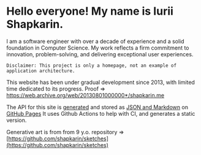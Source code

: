 # Hello everyone! My name is Iurii Shapkarin. 

I am a software engineer with over a decade of experience and a solid foundation in Computer Science. My work reflects a firm commitment to innovation, problem-solving, and delivering exceptional user experiences.

```
Disclaimer: This project is only a homepage, not an example of application architecture.
```

This website has been under gradual development since 2013, with limited time dedicated to its progress.
Proof => https://web.archive.org/web/20130801000000*/shapkarin.me

The API for this site is [generated](https://github.com/shapkarin/shapkarin.me/tree/main/src/Generate-Backend) and stored as [JSON and Markdown](https://github.com/shapkarin/shapkarin.me/tree/gh-pages/api) on [GitHub Pages](https://github.com/shapkarin/shapkarin.me/blob/main/.github/workflows/build-deploy.yml)
It uses Github Actions to help with CI, and generates a static version.

Generative art is from from 9 y.o. repository => [https://github.com/shapkarin/sketches](https://github.com/shapkarin/sketches)
